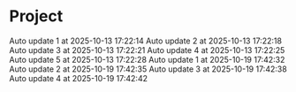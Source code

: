 ﻿# Project
Auto update 1 at 2025-10-13 17:22:14
Auto update 2 at 2025-10-13 17:22:18
Auto update 3 at 2025-10-13 17:22:21
Auto update 4 at 2025-10-13 17:22:25
Auto update 5 at 2025-10-13 17:22:28
Auto update 1 at 2025-10-19 17:42:32
Auto update 2 at 2025-10-19 17:42:35
Auto update 3 at 2025-10-19 17:42:38
Auto update 4 at 2025-10-19 17:42:42
